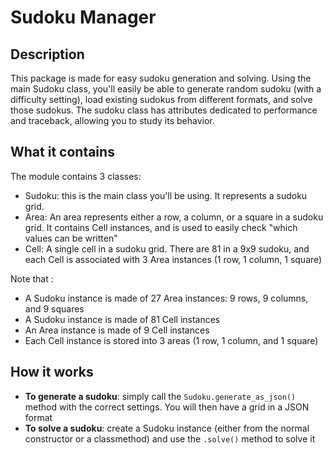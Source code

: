 # Sudoku Manager

## **Description**
This package is made for easy sudoku generation and solving. Using the main Sudoku class, you'll easily be able to generate random sudoku (with a difficulty setting), load existing sudokus from different formats, and solve those sudokus. The sudoku class has attributes dedicated to performance and traceback, allowing you to study its behavior.

## **What it contains**
The module contains 3 classes:
- Sudoku: this is the main class you'll be using. It represents a sudoku grid.
- Area: An area represents either a row, a column, or a square in a sudoku grid. It contains Cell instances, and is used to easily check "which values can be written"
- Cell: A single cell in a sudoku grid. There are 81 in a 9x9 sudoku, and each Cell is associated with 3 Area instances (1 row, 1 column, 1 square)

Note that :
- A Sudoku instance is made of 27 Area instances: 9 rows, 9 columns, and 9 squares
- A Sudoku instance is made of 81 Cell instances
- An Area instance is made of 9 Cell instances
- Each Cell instance is stored into 3 areas (1 row, 1 column, and 1 square)

## **How it works**
- **To generate a sudoku**: simply call the `Sudoku.generate_as_json()` method with the correct settings. You will then have a grid in a JSON format
- **To solve a sudoku**: create a Sudoku instance (either from the normal constructor or a classmethod) and use the `.solve()` method to solve it
